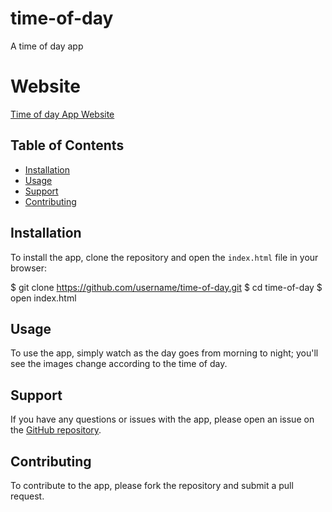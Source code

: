 # time-of-day
A time of day app

# Website

[Time of day App Website](https://time-of-day-app.netlify.app/)

## Table of Contents

- [Installation](#installation)
- [Usage](#usage)
- [Support](#support)
- [Contributing](#contributing)

## Installation

To install the app, clone the repository and open the `index.html` file in your browser:

$ git clone https://github.com/username/time-of-day.git
$ cd time-of-day
$ open index.html


## Usage

To use the app, simply watch as the day goes from morning to night; you'll see the images change according to the time of day.

## Support

If you have any questions or issues with the app, please open an issue on the [GitHub repository](https://github.com/username/time-of-day/issues).

## Contributing

To contribute to the app, please fork the repository and submit a pull request.